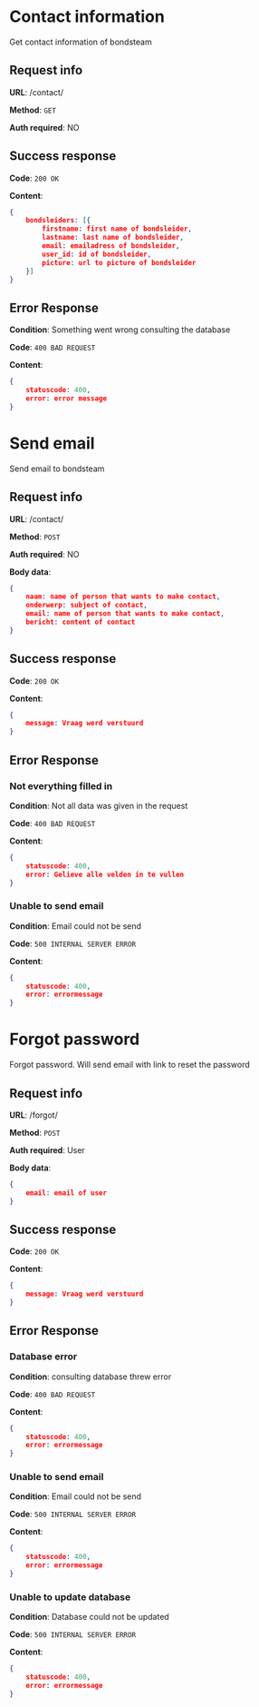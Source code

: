 # Contact information

Get contact information of bondsteam

## Request info

**URL**: /contact/

**Method**: `GET`

**Auth required**: NO

## Success response

**Code**: `200 OK`

**Content**: 
```json
{
    bondsleiders: [{
        firstname: first name of bondsleider,
        lastname: last name of bondsleider,
        email: emailadress of bondsleider,
        user_id: id of bondsleider,
        picture: url to picture of bondsleider
    }]
}
```

## Error Response

**Condition**: Something went wrong consulting the database

**Code**: `400 BAD REQUEST`

**Content**:
```json
{
    statuscode: 400,
    error: error message
}
```

# Send email

Send email to bondsteam

## Request info

**URL**: /contact/

**Method**: `POST`

**Auth required**: NO

**Body data**:
```json
{
    naam: name of person that wants to make contact,
    onderwerp: subject of contact,
    email: name of person that wants to make contact,
    bericht: content of contact
}
```

## Success response

**Code**: `200 OK`

**Content**: 
```json
{
    message: Vraag werd verstuurd
}
```

## Error Response

### Not everything filled in

**Condition**: Not all data was given in the request

**Code**: `400 BAD REQUEST`

**Content**:
```json
{
    statuscode: 400,
    error: Gelieve alle velden in te vullen
}
```

### Unable to send email

**Condition**: Email could not be send

**Code**: `500 INTERNAL SERVER ERROR`

**Content**:
```json
{
    statuscode: 400,
    error: errormessage
}
```

# Forgot password

Forgot password. Will send email with link to reset the password

## Request info

**URL**: /forgot/

**Method**: `POST`

**Auth required**: User

**Body data**:
```json
{
    email: email of user
}
```

## Success response

**Code**: `200 OK`

**Content**: 
```json
{
    message: Vraag werd verstuurd
}
```

## Error Response

### Database error

**Condition**: consulting database threw error

**Code**: `400 BAD REQUEST`

**Content**:
```json
{
    statuscode: 400,
    error: errormessage
}
```

### Unable to send email

**Condition**: Email could not be send

**Code**: `500 INTERNAL SERVER ERROR`

**Content**:
```json
{
    statuscode: 400,
    error: errormessage
}
```

### Unable to update database

**Condition**: Database could not be updated

**Code**: `500 INTERNAL SERVER ERROR`

**Content**:
```json
{
    statuscode: 400,
    error: errormessage
}
```